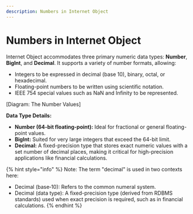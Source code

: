 ```yaml
---
description: Numbers in Internet Object
---
```


# Numbers in Internet Object

Internet Object accommodates three primary numeric data types: **Number**, **BigInt**, and **Decimal**. It supports a variety of number formats, allowing:

- Integers to be expressed in decimal (base 10), binary, octal, or hexadecimal.
- Floating-point numbers to be written using scientific notation.
- IEEE 754 special values such as NaN and Infinity to be represented.

[Diagram: The Number Values]

**Data Type Details:**

- **Number (64-bit floating-point):** Ideal for fractional or general floating-point values.
- **BigInt:** Suited for very large integers that exceed the 64-bit limit.
- **Decimal:** A fixed-precision type that stores exact numeric values with a set number of decimal places, making it critical for high-precision applications like financial calculations.

{% hint style="info" %}
Note: The term "decimal" is used in two contexts here:

- Decimal (base‑10): Refers to the common numeral system.
- Decimal (data type): A fixed-precision type (derived from RDBMS standards) used when exact precision is required, such as in financial calculations.
{% endhint %}









